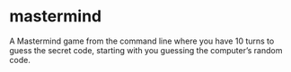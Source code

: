 # mastermind
A Mastermind game from the command line where you have 10 turns to guess the secret code, starting with you guessing the computer’s random code.
